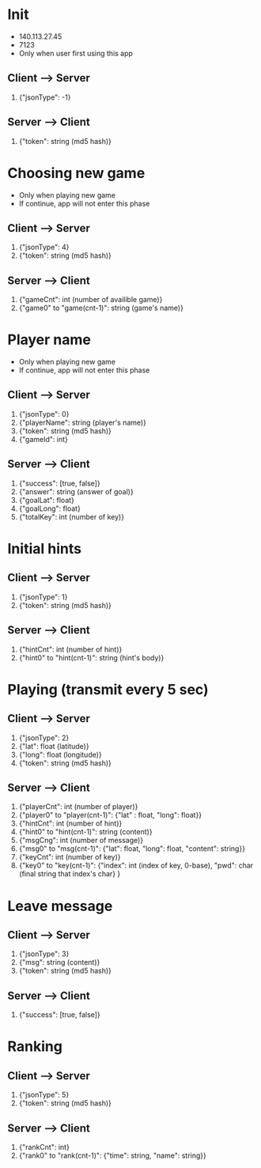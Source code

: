 Init
===
- 140.113.27.45
- 7123
- Only when user first using this app

Client --> Server
---
1. {"jsonType": -1} 

Server --> Client
---
1. {"token": string (md5 hash)}

Choosing new game
===
- Only when playing new game
- If continue, app will not enter this phase

Client --> Server
---
1. {"jsonType": 4}
2. {"token": string (md5 hash)}

Server --> Client
---
1. {"gameCnt": int (number of availible game)}
2. {"game0" to "game(cnt-1)": string (game's name)}

Player name
===
- Only when playing new game
- If continue, app will not enter this phase

Client --> Server
---
1. {"jsonType": 0}
2. {"playerName": string (player's name)}
3. {"token": string (md5 hash)}
4. {"gameId": int}

Server --> Client
---
1. {"success": [true, false]}
2. {"answer": string (answer of goal)}
3. {"goalLat": float}
4. {"goalLong": float}
5. {"totalKey": int (number of key)}

Initial hints
===

Client --> Server
---
1. {"jsonType": 1}
2. {"token": string (md5 hash)}

Server --> Client
---
1. {"hintCnt": int (number of hint)}
2. {"hint0" to "hint(cnt-1)": string (hint's body)}

Playing (transmit every 5 sec)
===

Client --> Server
---
1. {"jsonType": 2}
2. {"lat": float (latitude)}
3. {"long": float (longitude)}
4. {"token": string (md5 hash)}

Server --> Client
---
1. {"playerCnt": int (number of player)}
2. {"player0" to "player(cnt-1)": {"lat" : float, "long": float}}
3. {"hintCnt": int (number of hint)}
4. {"hint0" to "hint(cnt-1)": string (content)}
5. {"msgCng": int (number of message)}
6. {"msg0" to "msg(cnt-1)": {"lat": float, "long": float, "content": string}}
7. {"keyCnt": int (number of key)}
8. {"key0" to "key(cnt-1)": {"index": int (index of key, 0-base), "pwd": char (final string that index's char} }

Leave message
===

Client --> Server
---
1. {"jsonType": 3}
2. {"msg": string (content)}
3. {"token": string (md5 hash)}

Server --> Client
---
1. {"success": [true, false]}

Ranking
===

Client --> Server
---
1. {"jsonType": 5}
2. {"token": string (md5 hash)}

Server --> Client
---
1. {"rankCnt": int}
2. {"rank0" to "rank(cnt-1)": {"time": string, "name": string}}

